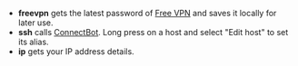 + **freevpn** gets the latest password of [Free VPN](http://www.vpnbook.com/freevpn) and saves it locally for later use.
+ **ssh** calls [ConnectBot](https://play.google.com/store/apps/details?id=org.connectbot). Long press on a host and select "Edit host" to set its alias.
+ **ip** gets your IP address details.
